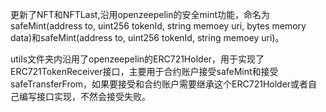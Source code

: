 更新了NFT和NFTLast,沿用openzeepelin的安全mint功能，命名为safeMint(address to, uint256 tokenId, string memoey uri, bytes memory data)和safeMint(address to, uint256 tokenId, string memoey uri)。


utils文件夹内沿用了openzeepelin的ERC721Holder，用于实现了ERC721TokenReceiver接口，主要用于合约账户接受safeMint和接受safeTransferFrom，如果要接受和合约账户需要继承这个ERC721Holder或者自己编写接口实现，不然会接受失败。
